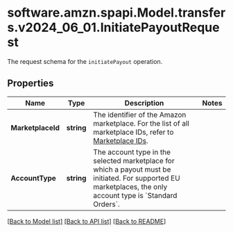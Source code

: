 # software.amzn.spapi.Model.transfers.v2024_06_01.InitiatePayoutRequest
The request schema for the `initiatePayout` operation.

## Properties

Name | Type | Description | Notes
------------ | ------------- | ------------- | -------------
**MarketplaceId** | **string** | The identifier of the Amazon marketplace. For the list of all marketplace IDs, refer to [Marketplace IDs](https://developer-docs.amazon.com/sp-api/docs/marketplace-ids). | 
**AccountType** | **string** | The account type in the selected marketplace for which a payout must be initiated. For supported EU marketplaces, the only account type is &#x60;Standard Orders&#x60;. | 

[[Back to Model list]](../README.md#documentation-for-models) [[Back to API list]](../README.md#documentation-for-api-endpoints) [[Back to README]](../README.md)

